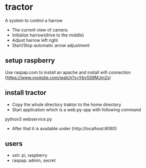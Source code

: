 # tractor
A system to control a harrow
- The current view of camera
- Initialize harrow(drive to the middle)
- Adjust harrow left right
- Start/Stop automatic arrow adjustment

## setup raspberry ##
Use raspap.com to install an apache and install wifi connection
(https://www.youtube.com/watch?v=YbvSS8MJm2s)

## install tractor ##
- Copy the whole directory traktor to the home directory
- Start application which is a web.py-app with following command

python3 webservice.py

- After that it is available under (http://localhost:8080) 

## users ##
- ssh: pi, raspberry
- raspap: admin, secret